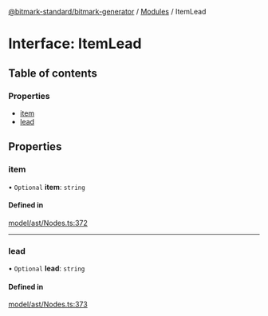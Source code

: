 [@bitmark-standard/bitmark-generator](../API.md) / [Modules](../modules.md) / ItemLead

# Interface: ItemLead

## Table of contents

### Properties

- [item](ItemLead.md#item)
- [lead](ItemLead.md#lead)

## Properties

### item

• `Optional` **item**: `string`

#### Defined in

[model/ast/Nodes.ts:372](https://github.com/getMoreBrain/bitmark-generator/blob/a7a40de/src/model/ast/Nodes.ts#L372)

___

### lead

• `Optional` **lead**: `string`

#### Defined in

[model/ast/Nodes.ts:373](https://github.com/getMoreBrain/bitmark-generator/blob/a7a40de/src/model/ast/Nodes.ts#L373)
